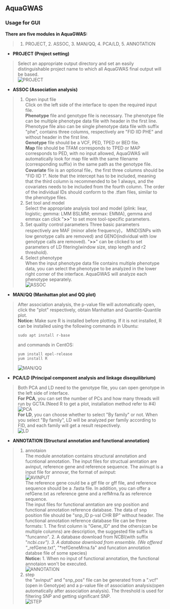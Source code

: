 ## AquaGWAS
### Usage for GUI
**There are five modules in AquaGWAS:** 
>1. PROJECT, 2. ASSOC, 3. MAN/QQ, 4. PCA/LD, 5. ANNOTATION
+ **PROJECT (Project setting)**   
>Select an appropriate output directory and set an easily distinguishable project name to which all AquaGWAS final output will be based.   
![PROJECT](/gdengchao/AquaGWAS/tree/main/resource/project.png)
+ **ASSOC (Association analysis)**   
>1. Open input file  
Click on the left side of the interface to open the required input file.  
**Phenotype** file and genotype file is necessary. The phenotype file can be multiple phenotype data file with header in the first line. Phenotype file also can be single phenotype data file with suffix "phe", contains three columns, respectively are "FID IID PHE" and without header in the first line.   
**Genotype** file should be a VCF, PED, TPED or BED file.   
**Map** file should be TFAM corresponds to TPED or MAP corresponds to PED, with no input allowed, AquaGWAS will automatically look for map file with the same filename (corresponding suffix) in the same path as the genotype file.  
**Covariate** file is an optional file，the first three columns should be "FID IID 1". Note that the intercept has to be included, meaning that the third column is recommended to be 1 always, and the covariates needs to be included from the fourth column. The order of the individual IDs should conform to the .tfam files, similar to the phenotype files.   
>2. Set tool and model  
Select the appropriate analysis tool and model (plink: liear, logistic; gemma: LMM BSLMM; emmax: EMMA), gemma and emmax can click "**>>**" to set more tool-specific parameters.  
>3. Set quality control parameters 
Three basic parameters respectively are MAF (minor allele frequency)， MIND(SNPs with low genotype calls are removed) and GENO(individual with low genotype calls are removed). "**>>**" can be clicked to set parameters of LD fitering(window size, step length and r2 threshold).
>4. Select phenotype  
When the input phenotype data file contains multiple phenotype data, you can select the phenotype to be analyzed in the lower right corner of the interface. AquaGWAS will analyze each phenotype separately.   
![ASSOC](gdengchao/AquaGWAS/tree/main/resource/assoc.png)
+ **MAN/QQ (Manhattan plot and QQ plot)**
>After association analysis, the p-value file will automatically open, click the "plot" respectively, obtain Manhattan and Quantile-Quantile plot.   
**Notice:** Make sure R is installed before plotting. If it is not installed, R can be installed using the following commands in Ubuntu:  
> ```   
> sudo apt install r-base   
> ```  
> and commands in CentOS:
> ```  
> yum install epel-release   
> yum install R    
> ```  
>![MAN/QQ](/gdengchao/AquaGWAS/tree/main/resource/man_qq.gif)
+ **PCA/LD (Principal component analysis and linkage disequilibrium)** 
> Both PCA and LD need to the genotype file, you can open genotype in the left side of interface.  
> **For PCA**, you can set the number of PCs and how many threads will run by GCTA.(Need R to get a plot,  installation method refer to #4)  
> ![PCA](https://note.youdao.com/favicon.ico)   
**For LD**, you can choose whether to select "By family" or not. When you select "By family", LD will be analyzed per family according to FID, and each family will get a result respectively.   
![LD](/gdengchao/AquaGWAS/tree/main/resource/ld.gif)
+ **ANNOTATION (Structural annotation and functional annotation)**
> 1. annotaion  
The module annotation contains structural annotation and fucntional annotation. The input files for  structual anntation are avinput, reference gene and reference sequence. The avinupt is a input file for annovar, the format of avinput:  
![AVINPUT](/gdengchao/AquaGWAS/tree/main/resource/avinput.gif)  
The reference gene could be a gtf file or gff file, and reference sequence should be a .fasta file. In addition, you can offer a refGene.txt as reference gene and a refMrna.fa as reference sequence.   
The input files for functional anntation are snp position and functional annotation reference database. The data of snp position file should be "snp_ID p-val CHR BP" without header. The functional annotation reference database file can be three formats: 1. The first column is "Gene_ID" and the others(can be multiple columns) are description, the suggested file suffix is "funcanno". 2. A database download from NCBI(with suffix "*ncbi.csv"). 3. A database download from ensemble. 
(We offered "*_refGene.txt", "*refGeneMrna.fa" and funcation annotation databse file of some species)  
**Notice:** 1. When no input of functional annotation, the functional annotaion won't be executed.  
![ANNOTATION](/gdengchao/AquaGWAS/tree/main/resource/anno.gif)  
> 2. step  
the "avinput" and "snp_pos" file can be generated from a ".vcf"(open in Genotype) and a p-value file of association analysis(open automatically after association analysis). The threshold is used for filtering SNP and getting significant SNP.  
![STEP](/gdengchao/AquaGWAS/tree/main/resource/anno_step.gif)

